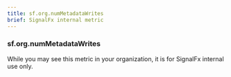 ```yaml
---
title: sf.org.numMetadataWrites
brief: SignalFx internal metric 
---
```

### sf.org.numMetadataWrites

While you may see this metric in your organization, it is for SignalFx internal use only.
